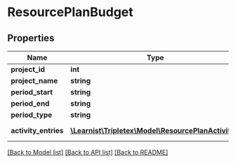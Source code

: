 # ResourcePlanBudget

## Properties
Name | Type | Description | Notes
------------ | ------------- | ------------- | -------------
**project_id** | **int** |  | [optional] 
**project_name** | **string** |  | [optional] 
**period_start** | **string** |  | [optional] 
**period_end** | **string** |  | [optional] 
**period_type** | **string** |  | [optional] 
**activity_entries** | [**\Learnist\Tripletex\Model\ResourcePlanActivity[]**](ResourcePlanActivity.md) | List of ActivityResourcePlanDTO | [optional] 

[[Back to Model list]](../../README.md#documentation-for-models) [[Back to API list]](../../README.md#documentation-for-api-endpoints) [[Back to README]](../../README.md)

